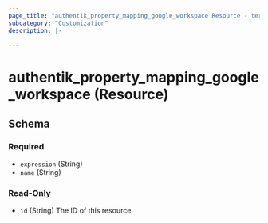 ```yaml
---
page_title: "authentik_property_mapping_google_workspace Resource - terraform-provider-authentik"
subcategory: "Customization"
description: |-
  
---
```


# authentik_property_mapping_google_workspace (Resource)





<!-- schema generated by tfplugindocs -->
## Schema

### Required

- `expression` (String)
- `name` (String)

### Read-Only

- `id` (String) The ID of this resource.
